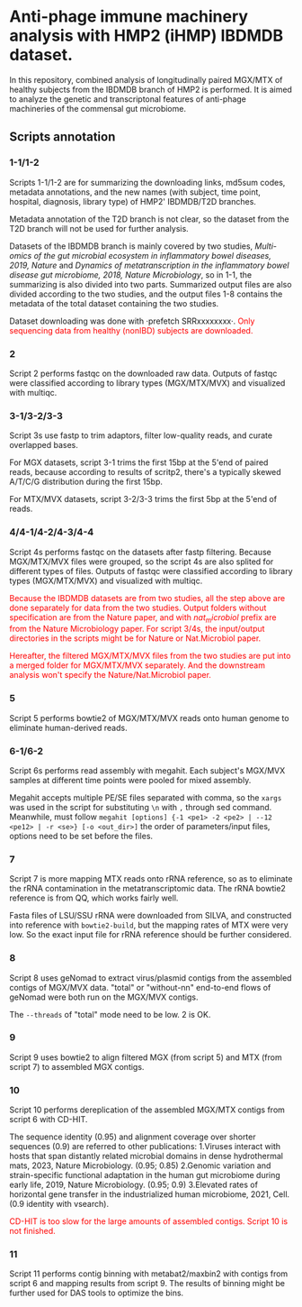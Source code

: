 # Anti-phage immune machinery analysis with HMP2 (iHMP) IBDMDB dataset.

In this repository, combined analysis of longitudinally paired MGX/MTX of healthy subjects from the IBDMDB branch of HMP2 is performed. It is aimed to analyze the genetic and transcriptonal features of anti-phage machineries of the commensal gut microbiome.

## Scripts annotation
### 1-1/1-2
Scripts 1-1/1-2 are for summarizing the downloading links, md5sum codes, metadata annotations, and the new names (with subject, time point, hospital, diagnosis, library type) of HMP2' IBDMDB/T2D branches.

Metadata annotation of the T2D branch is not clear, so the dataset from the T2D branch will not be used for further analysis.

Datasets of the IBDMDB branch is mainly covered by two studies, *Multi-omics of the gut microbial ecosystem in inflammatory bowel diseases, 2019, Nature* and *Dynamics of metatranscription in the inflammatory bowel disease gut microbiome, 2018, Nature Microbiology*, so in 1-1, the summarizing is also divided into two parts. Summarized output files are also divided according to the two studies, and the output files 1-8 contains the metadata of the total dataset containing the two studies.

Dataset downloading was done with ·prefetch SRRxxxxxxxx·. <font color=red> Only sequencing data from healthy (nonIBD) subjects are downloaded. </font>

### 2
Script 2 performs fastqc on the downloaded raw data. Outputs of fastqc were classified according to library types (MGX/MTX/MVX) and visualized with multiqc.

### 3-1/3-2/3-3
Script 3s use fastp to trim adaptors, filter low-quality reads, and curate overlapped bases.

For MGX datasets, script 3-1 trims the first 15bp at the 5'end of paired reads, because according to results of scritp2, there's a typically skewed A/T/C/G distribution during the first 15bp.

For MTX/MVX datasets, script 3-2/3-3 trims the first 5bp at the 5'end of reads.

### 4/4-1/4-2/4-3/4-4
Script 4s performs fastqc on the datasets after fastp filtering. Because MGX/MTX/MVX files were grouped, so the script 4s are also splited for different types of files. Outputs of fastqc were classified according to library types (MGX/MTX/MVX) and visualized with multiqc. 

<font color=red>Because the IBDMDB datasets are from two studies, all the step above are done separately for data from the two studies. Output folders without specification are from the Nature paper, and with $nat_microbiol$ prefix are from the Nature Microbiology paper. For script 3/4s, the input/output directories in the scripts might be for Nature or Nat.Microbiol paper.</font>

<font color=red>Hereafter, the filtered MGX/MTX/MVX files from the two studies are put into a merged folder for MGX/MTX/MVX separately. And the downstream analysis won't specify the Nature/Nat.Microbiol paper.</font>

### 5
Script 5 performs bowtie2 of MGX/MTX/MVX reads onto human genome to eliminate human-derived reads.

### 6-1/6-2
Script 6s performs read assembly with megahit. Each subject's MGX/MVX samples at different time points were pooled for mixed assembly.

Megahit accepts multiple PE/SE files separated with comma, so the `xargs` was used in the script for substituting `\n` with `,` through sed command. Meanwhile, must follow `megahit [options] {-1 <pe1> -2 <pe2> | --12 <pe12> | -r <se>} [-o <out_dir>]` the order of parameters/input files, options need to be set before the files.

### 7
Script 7 is more mapping MTX reads onto rRNA reference, so as to eliminate the rRNA contamination in the metatranscriptomic data. The rRNA bowtie2 reference is from QQ, which works fairly well.

Fasta files of LSU/SSU rRNA were downloaded from SILVA, and constructed into reference with `bowtie2-build`, but the mapping rates of MTX were very low. So the exact input file for rRNA reference should be further considered.

### 8
Script 8 uses geNomad to extract virus/plasmid contigs from the assembled contigs of MGX/MVX data. "total" or "without-nn" end-to-end flows of geNomad were both run on the MGX/MVX contigs.

The `--threads` of "total" mode need to be low. 2 is OK.

### 9
Script 9 uses bowtie2 to align filtered MGX (from script 5) and MTX (from script 7) to assembled MGX contigs.

### 10
Script 10 performs dereplication of the assembled MGX/MTX contigs from script 6 with CD-HIT. 

The sequence identity (0.95) and alignment coverage over shorter sequences (0.9) are referred to other publications: 
1.Viruses interact with hosts that span distantly related microbial domains in dense hydrothermal mats, 2023, Nature Microbiology. (0.95; 0.85)
2.Genomic variation and strain-specific functional adaptation in the human gut microbiome during early life, 2019, Nature Microbiology. (0.95; 0.9)
3.Elevated rates of horizontal gene transfer in the industrialized human microbiome, 2021, Cell. (0.9 identity with vsearch).

<font color=red>CD-HIT is too slow for the large amounts of assembled contigs. Script 10 is not finished.</font>

### 11
Script 11 performs contig binning with metabat2/maxbin2 with contigs from script 6 and mapping results from script 9. The results of binning might be further used for DAS tools to optimize the bins.

